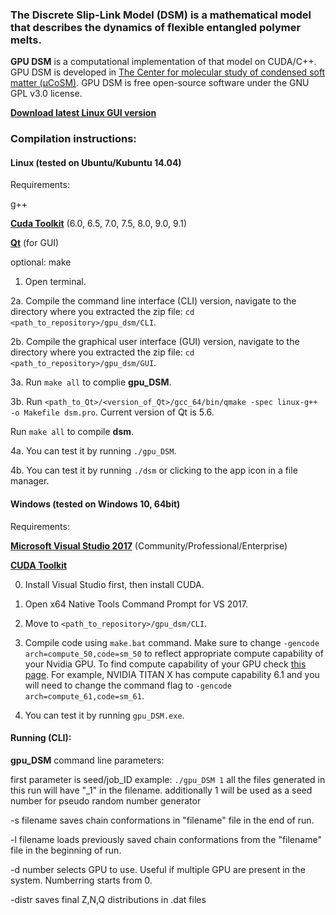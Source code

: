 ### **The Discrete Slip-Link Model (DSM)** is a mathematical model that describes the dynamics of flexible entangled polymer melts.

**GPU DSM** is a computational implementation of that model on CUDA/C++. GPU DSM is developed in [The Center for molecular study of condensed soft matter (μCoSM)](http://www.chbe.iit.edu/~schieber/index.html). GPU DSM is free open-source software under the GNU GPL v3.0 license.

**[Download latest Linux GUI version](https://github.com/ktaletsk/gpu_dsm/releases)**

### Compilation instructions:

#### Linux (tested on Ubuntu/Kubuntu 14.04)

Requirements:

g++

**[Cuda Toolkit](https://developer.nvidia.com/cuda-toolkit)** (6.0, 6.5, 7.0, 7.5, 8.0, 9.0, 9.1)

**[Qt](http://www.qt.io/download-open-source/)** (for GUI)

optional: make
    
1. Open terminal.
    
2a. Compile the command line interface (CLI) version, navigate to the directory where you extracted the zip file:
`cd <path_to_repository>/gpu_dsm/CLI`.
    
2b. Compile the graphical user interface (GUI) version, navigate to the directory where you extracted the zip file:
`cd <path_to_repository>/gpu_dsm/GUI`.

3a. Run `make all` to complie **gpu_DSM**.

3b. Run `<path_to_Qt>/<version_of_Qt>/gcc_64/bin/qmake -spec linux-g++ -o Makefile dsm.pro`. Current version of Qt is 5.6.

Run `make all` to compile **dsm**.
    
4a. You can test it by running `./gpu_DSM`.
    
4b. You can test it by running `./dsm` or clicking to the app icon in a file manager.

#### Windows (tested on Windows 10, 64bit)

Requirements:

**[Microsoft Visual Studio 2017](https://www.visualstudio.com/downloads/)** (Community/Professional/Enterprise)

**[CUDA Toolkit](https://developer.nvidia.com/cuda-toolkit)**

0. Install Visual Studio first, then install CUDA.

1. Open x64 Native Tools Command Prompt for VS 2017.

2. Move to `<path_to_repository>/gpu_dsm/CLI`.

3. Compile code using `make.bat` command. Make sure to change `-gencode arch=compute_50,code=sm_50` to reflect appropriate compute capability of your Nvidia GPU. To find compute capability of your GPU check [this page](https://developer.nvidia.com/cuda-gpus). For example, NVIDIA TITAN X has compute capability 6.1 and you will need to change the command flag to `-gencode arch=compute_61,code=sm_61`.

4. You can test it by running `gpu_DSM.exe`.

#### Running (CLI):
    
**gpu_DSM** command line parameters:

first parameter is seed/job_ID
example: 
`./gpu_DSM 1`
all the files generated in this run will have "_1" in the filename.
additionally 1 will be used as a seed number for pseudo random number generator

-s filename 
saves chain conformations in "filename" file in the end of run.

-l filename
loads previously saved chain conformations from the "filename" file in the beginning of run.

-d number
selects GPU to use. Useful if multiple GPU are present in the system. Numberring starts from 0.
    
-distr
saves final Z,N,Q distributions in .dat files
